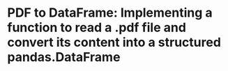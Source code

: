 # PDF to DataFrame: Implementing a function to read a .pdf file and convert its content into a structured pandas.DataFrame
